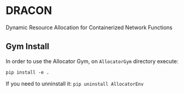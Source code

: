 # DRACON

Dynamic Resource Allocation for Containerized Network Functions

## Gym Install

In order to use the Allocator Gym, on `AllocatorGym` directory execute:

`pip install -e .`

If you need to unninstall it: `pip uninstall AllocatorEnv`

